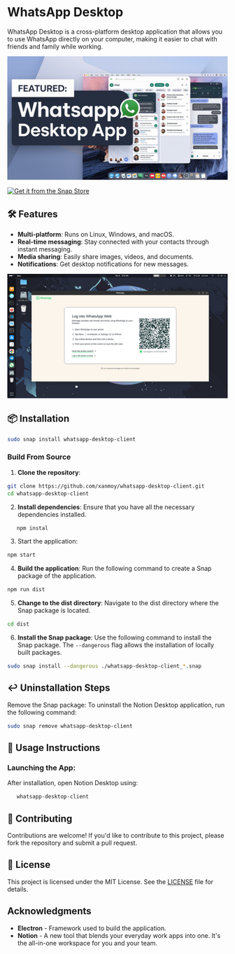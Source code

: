 # WhatsApp Desktop

WhatsApp Desktop is a cross-platform desktop application that allows you to use WhatsApp directly on your computer, making it easier to chat with friends and family while working.

![Image](https://raw.githubusercontent.com/xanmoy/whatsapp-desktop-client/refs/heads/main/screenshots/banner.jpeg)

[![Get it from the Snap Store](https://snapcraft.io/en/dark/install.svg)](https://snapcraft.io/whatsapp-desktop-client)

## 🛠 **Features**

- **Multi-platform**: Runs on Linux, Windows, and macOS.
- **Real-time messaging**: Stay connected with your contacts through instant messaging.
- **Media sharing**: Easily share images, videos, and documents.
- **Notifications**: Get desktop notifications for new messages.

![Image](https://github.com/xanmoy/whatsapp-desktop-client/blob/main/screenshots/image1.png)

## 📦 **Installation**

```bash
sudo snap install whatsapp-desktop-client
```

### Build From Source

1. **Clone the repository**:

```bash
git clone https://github.com/xanmoy/whatsapp-desktop-client.git
cd whatsapp-desktop-client
```

2. **Install dependencies**: Ensure that you have all the necessary dependencies installed.

```bash
   npm instal
```

3. Start the application:

```bash
npm start
```

4. **Build the application**: Run the following command to create a Snap package of the application.

```bash
npm run dist
```

5. **Change to the dist directory**: Navigate to the dist directory where the Snap package is located.

```bash
cd dist
```

6. **Install the Snap package**: Use the following command to install the Snap package. The `--dangerous` flag allows the installation of locally built packages.

```bash
sudo snap install --dangerous ./whatsapp-desktop-client_*.snap
```

## ↩️ **Uninstallation Steps**

Remove the Snap package: To uninstall the Notion Desktop application, run the following command:

```bash
sudo snap remove whatsapp-desktop-client
```

## 📖 **Usage Instructions**

### **Launching the App**:

   After installation, open Notion Desktop using:

```bash
   whatsapp-desktop-client
```

## 🤝 **Contributing**

Contributions are welcome! If you'd like to contribute to this project, please fork the repository and submit a pull request.

## 📜 **License**

This project is licensed under the MIT License. See the [LICENSE](./LICENSE) file for details.

## Acknowledgments

- **Electron** - Framework used to build the application.
- **Notion** - A new tool that blends your everyday work apps into one. It's the all-in-one workspace for you and your team.
